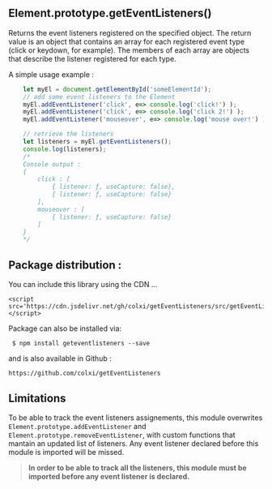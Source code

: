 ## Element.prototype.getEventListeners()

Returns the event listeners registered on the specified object. The return value is an object that contains an array for each registered event type (click or keydown, for example). The members of each array are objects that describe the listener registered for each type. 




A simple usage example :
```javascript    
    let myEl = document.getElementById('someElementId');
    // add some event listeners to the Element
    myEl.addEventListener('click', e=> console.log('click!') );
    myEl.addEventListener('click', e=> console.log('click 2!') );
    myEl.addEventListener('mouseover', e=> console.log('mouse over!') );

	// retrieve the listeners
    let listeners = myEl.getEventListeners();
    console.log(listeners);
    /*
    Console output :
    { 
    	click : [
			{ listener: ƒ, useCapture: false},
			{ listener: ƒ, useCapture: false}
        ],
		mouseover : [
			{ listener: ƒ, useCapture: false}
		]
    }
    */
```

## Package distribution :
You can include this library using the CDN ...

```
<script src='https://cdn.jsdelivr.net/gh/colxi/getEventListeners/src/getEventListeners.min.js'></script>
```


Package can also be installed via:

```
 $ npm install geteventlisteners --save
```

and is also available in Github :

```
https://github.com/colxi/getEventListeners
```

## Limitations

To be able to track the event listeners assignements, this module overwrites `Element.prototype.addEventListener` and `Element.prototype.removeEventListener`, with custom functions that mantain  an updated list of listeners. 
Any event listener declared before this module is imported will be missed.

> **In order to be able to track all the listeners, this module must be imported before any event listener is declared.**